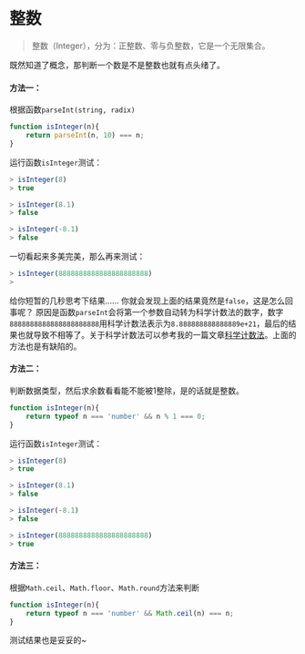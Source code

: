 # 整数
> 整数（Integer），分为：正整数、零与负整数，它是一个无限集合。

既然知道了概念，那判断一个数是不是整数也就有点头绪了。

#### 方法一：
根据函数`parseInt(string, radix)`

```javascript
function isInteger(n){
    return parseInt(n, 10) === n;
}
```
运行函数`isInteger`测试：

```javascript
> isInteger(8)
> true

> isInteger(8.1)
> false

> isInteger(-8.1)
> false
```
一切看起来多美完美，那么再来测试：

```javascript
> isInteger(8888888888888888888888)
> 
```
给你短暂的几秒思考下结果...... 你就会发现上面的结果竟然是`false`，这是怎么回事呢？
原因是函数`parseInt`会将第一个参数自动转为科学计数法的数字，数字`8888888888888888888888`用科学计数法表示为`8.888888888888889e+21`，最后的结果也就导致不相等了。关于科学计数法可以参考我的一篇文章[科学计数法](03_exponential.md)。上面的方法也是有缺陷的。

#### 方法二：
判断数据类型，然后求余数看看能不能被1整除，是的话就是整数。

```javascript
function isInteger(n){
    return typeof n === 'number' && n % 1 === 0;
}
```
运行函数`isInteger`测试：

```javascript
> isInteger(8)
> true

> isInteger(8.1)
> false

> isInteger(-8.1)
> false

> isInteger(8888888888888888888888)
> true
```

#### 方法三：
根据`Math.ceil`、`Math.floor`、`Math.round`方法来判断

```javascript
function isInteger(n){
    return typeof n === 'number' && Math.ceil(n) === n;
}
```
测试结果也是妥妥的~